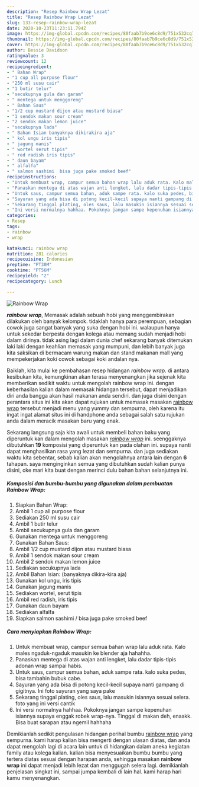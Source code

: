 ```yaml
---
description: "Resep Rainbow Wrap Lezat"
title: "Resep Rainbow Wrap Lezat"
slug: 133-resep-rainbow-wrap-lezat
date: 2020-10-23T11:23:11.794Z
image: https://img-global.cpcdn.com/recipes/80faab7b9ce6c8d9/751x532cq70/rainbow-wrap-foto-resep-utama.jpg
thumbnail: https://img-global.cpcdn.com/recipes/80faab7b9ce6c8d9/751x532cq70/rainbow-wrap-foto-resep-utama.jpg
cover: https://img-global.cpcdn.com/recipes/80faab7b9ce6c8d9/751x532cq70/rainbow-wrap-foto-resep-utama.jpg
author: Bessie Davidson
ratingvalue: 3
reviewcount: 12
recipeingredient:
- " Bahan Wrap"
- "1 cup all purpose flour"
- "250 ml susu cair"
- "1 butir telur"
- "secukupnya gula dan garam"
- " mentega untuk menggoreng"
- " Bahan Saus"
- "1/2 cup mustard dijon atau mustard biasa"
- "1 sendok makan sour cream"
- "2 sendok makan lemon juice"
- "secukupnya lada"
- " Bahan Isian banyaknya dikirakira aja"
- " kol ungu iris tipis"
- " jagung manis"
- " wortel serut tipis"
- " red radish iris tipis"
- " daun bayam"
- " alfalfa"
- " salmon sashimi  bisa juga pake smoked beef"
recipeinstructions:
- "Untuk membuat wrap, campur semua bahan wrap lalu aduk rata. Kalo males ngaduk-ngaduk masukin ke blender aja hahahha."
- "Panaskan mentega di atas wajan anti lengket, lalu dadar tipis-tipis adonan wrap sampai habis."
- "Untuk saus, campur semua bahan, aduk sampe rata. kalo suka pedes, bisa tambahin bubuk cabe."
- "Sayuran yang ada bisa di potong kecil-kecil supaya nanti gampang di gigitnya. Ini foto sayuran yang saya pake"
- "Sekarang tinggal plating, oles saus, lalu masukin isiannya sesuai selera. foto yang ini versi cantik"
- "Ini versi normalnya hahhaa. Pokoknya jangan sampe kepenuhan isiannya supaya enggak robek wrap-nya. Tinggal di makan deh, enaakk. Bisa buat sarapan atau ngemil hahhaha"
categories:
- Resep
tags:
- rainbow
- wrap

katakunci: rainbow wrap 
nutrition: 281 calories
recipecuisine: Indonesian
preptime: "PT30M"
cooktime: "PT56M"
recipeyield: "2"
recipecategory: Lunch

---
```



![Rainbow Wrap](https://img-global.cpcdn.com/recipes/80faab7b9ce6c8d9/751x532cq70/rainbow-wrap-foto-resep-utama.jpg)

<b><i>rainbow wrap</i></b>, Memasak adalah sebuah hobi yang menggembirakan dilakukan oleh banyak kelompok. tidaklah hanya para perempuan, sebagian cowok juga sangat banyak yang suka dengan hobi ini. walaupun hanya untuk sekedar berpesta dengan kolega atau memang sudah menjadi hobi dalam dirinya. tidak asing lagi dalam dunia chef sekarang banyak ditemukan laki laki dengan keahlian memasak yang mumpuni, dan lebih banyak juga kita saksikan di bermacam warung makan dan stand makanan mall yang mempekerjakan koki cowok sebagai koki andalan nya.



Baiklah, kita mulai ke pembahasan resep hidangan <i>rainbow wrap</i>. di antara kesibukan kita, kemungkinan akan terasa menyenangkan jika sejenak kita memberikan sedikit waktu untuk mengolah rainbow wrap ini. dengan keberhasilan kalian dalam memasak hidangan tersebut, dapat menjadikan diri anda bangga akan hasil makanan anda sendiri. dan juga disini dengan perantara situs ini kita akan dapat rujukan untuk memasak masakan <u>rainbow wrap</u> tersebut menjadi menu yang yummy dan sempurna, oleh karena itu ingat ingat alamat situs ini di handphone anda sebagai salah satu rujukan anda dalam meracik masakan baru yang enak.


Sekarang langsung saja kita awali untuk membeli bahan baku yang diperuntuk kan dalam mengolah masakan <u><i>rainbow wrap</i></u> ini. seenggaknya dibutuhkan <b>19</b> komposisi yang diperuntuk kan pada olahan ini. supaya nanti dapat menghasilkan rasa yang lezat dan sempurna. dan juga sediakan waktu kita sebentar, sebab kalian akan mengolahnya antara lain dengan <b>6</b> tahapan. saya menginginkan semua yang dibutuhkan sudah kalian punya disini, oke mari kita buat dengan merinci dulu bahan bahan selanjutnya ini.

<!--inarticleads1-->

##### Komposisi dan bumbu-bumbu yang digunakan dalam pembuatan Rainbow Wrap:

1. Siapkan  Bahan Wrap:
1. Ambil 1 cup all purpose flour
1. Sediakan 250 ml susu cair
1. Ambil 1 butir telur
1. Ambil secukupnya gula dan garam
1. Gunakan  mentega untuk menggoreng
1. Gunakan  Bahan Saus:
1. Ambil 1/2 cup mustard dijon atau mustard biasa
1. Ambil 1 sendok makan sour cream
1. Ambil 2 sendok makan lemon juice
1. Sediakan secukupnya lada
1. Ambil  Bahan Isian: (banyaknya dikira-kira aja)
1. Gunakan  kol ungu, iris tipis
1. Gunakan  jagung manis
1. Sediakan  wortel, serut tipis
1. Ambil  red radish, iris tipis
1. Gunakan  daun bayam
1. Sediakan  alfalfa
1. Siapkan  salmon sashimi / bisa juga pake smoked beef




<!--inarticleads2-->

##### Cara menyiapkan Rainbow Wrap:

1. Untuk membuat wrap, campur semua bahan wrap lalu aduk rata. Kalo males ngaduk-ngaduk masukin ke blender aja hahahha.
1. Panaskan mentega di atas wajan anti lengket, lalu dadar tipis-tipis adonan wrap sampai habis.
1. Untuk saus, campur semua bahan, aduk sampe rata. kalo suka pedes, bisa tambahin bubuk cabe.
1. Sayuran yang ada bisa di potong kecil-kecil supaya nanti gampang di gigitnya. Ini foto sayuran yang saya pake
1. Sekarang tinggal plating, oles saus, lalu masukin isiannya sesuai selera. foto yang ini versi cantik
1. Ini versi normalnya hahhaa. Pokoknya jangan sampe kepenuhan isiannya supaya enggak robek wrap-nya. Tinggal di makan deh, enaakk. Bisa buat sarapan atau ngemil hahhaha




Demikianlah sedikit pengulasan hidangan perihal bumbu <u>rainbow wrap</u> yang sempurna. kami harap kalian bisa mengerti dengan ulasan diatas, dan anda dapat mengolah lagi di acara lain untuk di hidangkan dalam aneka kegiatan family atau kolega kalian. kalian bisa menyesuaikan bumbu bumbu yang tertera diatas sesuai dengan harapan anda, sehingga masakan <b>rainbow wrap</b> ini dapat menjadi lebih lezat dan menggugah selera lagi. demikianlah penjelasan singkat ini, sampai jumpa kembali di lain hal. kami harap hari kamu menyenangkan.
